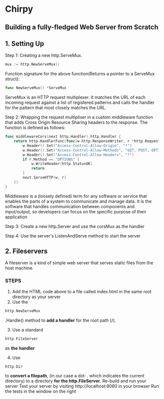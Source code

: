 # Chirpy
## Building a fully-fledged Web Server from Scratch

## 1. Setting Up

Step 1: Creating a new http.ServeMux.

```go
mux := http.NewServeMux()
```

Function signature for the above function(Returns a pointer to a ServeMux struct):
```go
func NewServeMux() *ServeMux
```

ServeMux is an HTTP request multiplexer. It matches the URL of each incoming request against a list of registered patterns and calls the handler for the pattern that most closely matches the URL.

Step 2: Wrapping the request multiplixer in a custom middleware function that adds Cross Origin Resource Sharing headers to the response. The function is defined as follows: 

```go
func middlewareCors(next http.Handler) http.Handler {
	return http.HandlerFunc(func(w http.ResponseWriter, r *http.Request) {
		w.Header().Set("Access-Control-Allow-Origin", "*")
		w.Header().Set("Access-Control-Allow-Methods", "GET, POST, OPTIONS, PUT, DELETE")
		w.Header().Set("Access-Control-Allow-Headers", "*")
		if r.Method == "OPTIONS" {
			w.WriteHeader(http.StatusOK)
			return
		}
		next.ServeHTTP(w, r)
	})
}
```

Middleware is a (loosely defined) term for any software or service that enables the parts of a system to communicate and manage data. It is the software that handles communication between components and input/output, so developers can focus on the specific purpose of their application

Step 3: Create a new http.Server and use the corsMux as the handler

Step 4: Use the server's ListenAndServe method to start the server

## 2. Fileservers
A fileserver is a kind of simple web server that serves static files from the host machine.


### STEPS

1. Add the HTML code above to a file called index.html in the same root directory as your server
2. Use the 
```go
http.NewServeMux
```
.Handle() method to **add a handler** for the root path (/).

3. Use a standard 
```go
http.FileServer
```
as **the handler**

4. Use
```go
http.Dir
```
to **convert a filepath**, (in our case a dot: . which indicates the current directory) to a directory **for the http.FileServer**.
Re-build and run your server
Test your server by visiting http://localhost:8080 in your browser
Run the tests in the window on the right